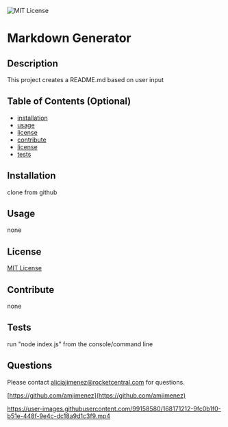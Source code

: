 ![MIT License](https://img.shields.io/badge/MIT%20License-Badge-red)

# Markdown Generator

## Description
This project creates a README.md based on user input

## Table of Contents (Optional)
- [installation](#installation)
- [usage](#usage)
- [license](#license)
- [contribute](#contribute)
- [license](#license)
- [tests](#tests)

## Installation
clone from github

## Usage
none

## License
[MIT License](https://choosealicense.com/licenses/mit/)

## Contribute
none

## Tests
run "node index.js" from the console/command line

## Questions
Please contact aliciajimenez@rocketcentral.com for questions.

[https://github.com/amjimenez](https://github.com/amjimenez)

https://user-images.githubusercontent.com/99158580/168171212-9fc0b1f0-b51e-448f-9e4c-dc18a9d1c3f9.mp4

